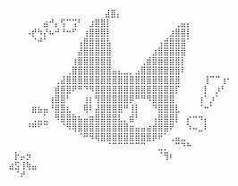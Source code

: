 ⠀⠀
⠀⠀ ⠀⠀⠀⠀⠀⠀⠀⠀⠀⠀⠀⠀⣼⣿⡄⠀⠀⠀⠀⠀⠀⠀⠀⠀⠀⠀⠀⠀⠀⠀⠀⠀⠀⠀⠀⠀
⠀⠀⠀⠀⠀⠀⣴⠚⡄⢫⠉⢩⠃⠀⣰⣿⣿⡇⠀⠀⠀⠀⠀⠀⠀⠀⠀⠀⠀⢀⣤⡄⠀⠀⠀⠀⠀⠀⠀
⠀⠀⠀⠠⡞⠳⡜⠦⠚⠘⠒⠋⠀⢰⣿⣿⣿⡇⠀⠀⠀⠀⠀⠀⠀⠀⠀⠀⣰⣿⣿⡇⠀⠀⠀⠀⠀⠀⠀
⠀⠀⠀⠀⠈⠚⠁⠀⠀⠀⠀⠀⢠⣿⣿⣿⣿⣧⠀⠀⠀⠀⠀⠀⠀⠀⢠⣾⣿⣿⣿⠁⠀⠀⠀⠀⠀⠀⠀
⠀⠀⠀⠀⠀⠀⠀⠀⠀⠀⠀⠀⣼⣿⣿⣿⣿⣿⠀⠀⠀⠀⠀⠀⠀⣰⣿⣿⣿⣿⣿⠀⠀⠀⠀⠀⠀⠀⠀
⠀⠀⠀⠀⠀⠀⠀⠀⠀⠀⠀⢰⣿⣿⣿⣿⣿⣿⠀⠀⠀⠀⠀⢀⣾⣿⣿⣿⣿⣿⡇⠀⠀⠀⠀⠀⠀⠀⠀
⠀⠀⠀⠀⠀⠀⠀⠀⠀⠀⢀⣿⣿⣿⣿⣿⣿⣿⣤⣄⣀⡀⣠⣿⣿⣿⣿⣿⣿⣿⠇⠀⠀⠀⠀⠀⠀⠀⠀
⠀⠀⠀⠀⠀⠀⠀⠀⢀⣼⣿⣿⣿⣿⣿⣿⣿⣿⣿⣿⣿⣿⣿⣿⣿⣿⣿⣿⣿⣿⠀⠀⠀⠀⢸⠉⠉⢰⠂
⠀⠀⠀⠀⠀⠀⠀⠀⣾⣿⣿⠟⠛⠙⠻⣿⣿⣿⣿⣿⣿⣿⣿⣿⣿⣿⣿⣿⣿⡏⠀⠀⠀⠀⡇⠀⡰⠃⠀
⠀⠀⠀⠀⠀⠀⠀⢰⣿⣿⠃⠀⠀⢰⡆⢻⣿⣿⣿⣿⣿⡿⠛⠛⠻⣿⣿⣿⣿⠀⠀⠀⠀⢰⠁⡰⠁⠀⠀
⠀⠀⠀⠀⣶⣦⣤⠘⣿⣿⣆⠀⠀⢿⠇⣼⣿⣿⣿⣿⠛⢸⡇⠀⠀⠙⣿⣿⣿⣇⠀⠀⠀⠈⠒⠁⠀⠀⠀
⠀⠀⠀⠀⢀⣀⣁⠀⠻⣿⣿⣷⣦⣤⣶⣿⣿⣿⣿⣇⡀⣾⠃⠀⠀⢠⣿⣿⣿⡇⠀⡔⠒⠲⡄⠀⠀⠀⠀
⠀⠀⠀⠘⠛⠋⠉⠀⠀⠈⠻⢿⣿⣿⣿⣿⣿⣿⣿⣿⣿⣶⣤⣤⣴⣾⣿⣿⠟⠀⠀⠱⠤⣀⠇⠀⠀⠀⠀
⠀⠀⠀⠀⠀⠀⠀⠀⠀⠀⠀⠀⠈⠛⠻⢿⣿⣿⣿⣿⣿⣿⣿⣿⣿⡿⠟⠁⢀⣤⣀⠀⠀⠀⠀⠀⠀⠀⠀
⠀⠀⠀⠀⠀⠀⠀⠀⠀⠀⠀⠀⠀⠀⠀⠀⠀⠈⠉⠉⠉⠉⠉⠉⠀⠀⣀⡀⠀⠉⠙⠓⠀⠀⠀⠀⠀⠀⠀
⠀⡗⡤⡲⠀⠀⠀⠀⠀⠀⠀⠀⠀⠀⠀⠀⠀⠀⠀⠀⠀⠀⠀⠀⠀⠀⠈⢻⠆⠀⠀⠀⠀⠀⠀⠀⠀⠀⠀
⣴⣫⢸⢷⣤⠀⠀⠀⠀⠀⠀⠀⠀⠀⠀⠀⠀⠀⠀⠀⠀⠀⠀⠀⠀⠀⠀⠀⠀⠀⠀⠀⠀⠀⠀⠀⠀⠀⠀
⠀⠈⠞⠀⠀⠀⠀⠀⠀⠀⠀⠀⠀⠀⠀⠀⠀⠀⠀⠀⠀⠀⠀⠀⠀⠀⠀⠀⠀⠀⠀⠀⠀⠀⠀⠀⠀⠀⠀⠀⠀⠀
<!--
**al4070/al4070** is a ✨ _special_ ✨ repository because its `README.md` (this file) appears on your GitHub profile.

Here are some ideas to get you started:

- 🔭 I’m currently working on ...
- 🌱 I’m currently learning ...
- 👯 I’m looking to collaborate on ...
- 🤔 I’m looking for help with ...
- 💬 Ask me about ...
- 📫 How to reach me: ...
- 😄 Pronouns: ...
- ⚡ Fun fact: ...
-->
